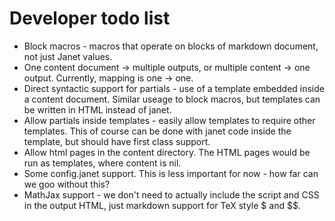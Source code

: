 # Developer todo list

* Block macros - macros that operate on blocks of markdown
  document, not just Janet values.
* One content document -> multiple outputs, or multiple
  content -> one output. Currently, mapping is one -> one.
* Direct syntactic support for partials - use of a template
  embedded inside a content document. Similar useage to block
  macros, but templates can be written in HTML instead of janet.
* Allow partials inside templates - easily allow templates to
  require other templates. This of course can be done with
  janet code inside the template, but should have first class
  support.
* Allow html pages in the content directory. The HTML pages would
  be run as templates, where content is nil.
* Some config.janet support. This is less important for now - how
  far can we goo without this?
* MathJax support - we don't need to actually include the script
  and CSS in the output HTML, just markdown support for TeX style
  $ and $$.
